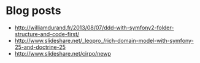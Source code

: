 # Blog posts
* http://williamdurand.fr/2013/08/07/ddd-with-symfony2-folder-structure-and-code-first/
* http://www.slideshare.net/_leopro_/rich-domain-model-with-symfony-25-and-doctrine-25
* http://www.slideshare.net/cirpo/newp
